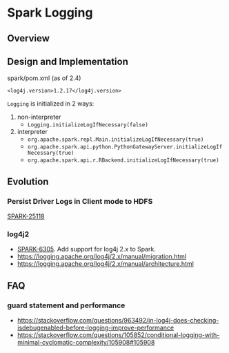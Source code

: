 # Spark Logging

## Overview


## Design and Implementation

spark/pom.xml (as of 2.4)

```
<log4j.version>1.2.17</log4j.version>
```

`Logging` is initialized in 2 ways:

1. non-interpreter
    * `Logging.initializeLogIfNecessary(false)`
2. interpreter
    * `org.apache.spark.repl.Main.initializeLogIfNecessary(true)`
    * `org.apache.spark.api.python.PythonGatewayServer.initializeLogIfNecessary(true)`
    * `org.apache.spark.api.r.RBackend.initializeLogIfNecessary(true)`

## Evolution

### Persist Driver Logs in Client mode to HDFS
[SPARK-25118](https://issues.apache.org/jira/browse/SPARK-25118)

### log4j2

* [SPARK-6305](https://issues.apache.org/jira/browse/SPARK-6305). Add support for log4j 2.x to Spark.
* https://logging.apache.org/log4j/2.x/manual/migration.html
* https://logging.apache.org/log4j/2.x/manual/architecture.html

## FAQ

### guard statement and performance
* https://stackoverflow.com/questions/963492/in-log4j-does-checking-isdebugenabled-before-logging-improve-performance
* https://stackoverflow.com/questions/105852/conditional-logging-with-minimal-cyclomatic-complexity/105908#105908